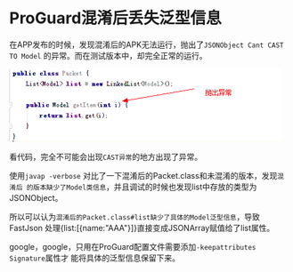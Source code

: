 ﻿# ProGuard混淆后丢失泛型信息

在APP发布的时候，发现混淆后的APK无法运行，抛出了`JSONObject Cant CAST TO Model` 
的异常。而在测试版本中，却完全正常的运行。

![exception](203116_vq0K_1999248.jpg)

看代码，完全不可能会出现`CAST异常`的地方出现了异常。

使用`javap -verbose` 对比了一下混淆后的Packet.class和未混淆的版本，发现`混淆后
的版本缺少了Model类信息`，并且调试的时候也发现list中存放的类型为JSONObject。

所以可以认为`混淆后的Packet.class#list缺少了具体的Model泛型信息`，导致FastJson
处理{list:[{name:"AAA"}]}直接变成JSONArray赋值给了list属性。

google，google，只用在ProGuard配置文件需要添加` -keepattributes Signature `属性才
能将具体的泛型信息保留下来。

